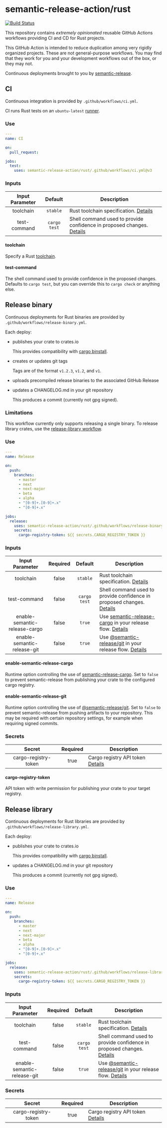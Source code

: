 # semantic-release-action/rust

[![Build Status]](https://github.com/semantic-release-action/rust/actions/workflows/host_release.yml)

[build status]: https://github.com/semantic-release-action/rust/actions/workflows/host_release.yml/badge.svg?event=push

This repository contains _extremely opinionated_ reusable GitHub Actions workflows providing CI and CD for Rust projects.

This GitHub Action is intended to reduce duplication among very rigidly organized projects.
These are not general-purpose workflows.
You may find that they work for you and your development workflows out of the box, or they may not.

Continuous deployments brought to you by [semantic-release].

[semantic-release]: https://github.com/semantic-release/semantic-release

## CI

Continuous integration is provided by `.github/workflows/ci.yml`.

CI runs Rust tests on an `ubuntu-latest` [runner].

[runner]: https://docs.github.com/en/actions/using-github-hosted-runners/about-github-hosted-runners#supported-runners-and-hardware-resources

### Use

```yaml
---
name: CI

on:
  pull_request:

jobs:
  test:
    uses: semantic-release-action/rust/.github/workflows/ci.yml@v3
```

### Inputs

| Input Parameter |   Default    | Description                                                                            |
| :-------------: | :----------: | -------------------------------------------------------------------------------------- |
|    toolchain    |   `stable`   | Rust toolchain specification. [Details](#toolchain)                                    |
|  test-command   | `cargo test` | Shell command used to provide confidence in proposed changes. [Details](#test-command) |

#### toolchain

Specify a Rust [toolchain].

[toolchain]: https://rust-lang.github.io/rustup/concepts/toolchains.html#toolchain-specification

#### test-command

The shell command used to provide confidence in the proposed changes.
Defaults to `cargo test`, but you can override this to `cargo check` or anything else.

## Release binary

Continuous deployments for Rust binaries are provided by `.github/workflows/release-binary.yml`.

Each deploy:

- publishes your crate to crates.io

  This provides compatibility with [cargo binstall].

- creates or updates git tags

  Tags are of the format `v1.2.3`, `v1.2`, and `v1`.

- uploads precompiled release binaries to the associated GitHub Release

- updates a CHANGELOG.md in your git repository

  This produces a commit (currently not gpg signed).

[cargo binstall]: https://github.com/cargo-bins/cargo-binstall

### Limitations

This workflow currently only supports releasing a single binary.
To release library crates, use the [release-library workflow].

[release-library workflow]: #release-library

### Use

```yaml
---
name: Release

on:
  push:
    branches:
      - master
      - next
      - next-major
      - beta
      - alpha
      - "[0-9]+.[0-9]+.x"
      - "[0-9]+.x"

jobs:
  release:
    uses: semantic-release-action/rust/.github/workflows/release-binary.yml@v3
    secrets:
      cargo-registry-token: ${{ secrets.CARGO_REGISTRY_TOKEN }}
```

### Inputs

|        Input Parameter        | Required |   Default    | Description                                                                                  |
| :---------------------------: | :------: | :----------: | -------------------------------------------------------------------------------------------- |
|           toolchain           |  false   |   `stable`   | Rust toolchain specification. [Details](#toolchain)                                          |
|         test-command          |  false   | `cargo test` | Shell command used to provide confidence in proposed changes. [Details](#test-command)       |
| enable-semantic-release-cargo |  false   |    `true`    | Use [semantic-release-cargo] in your release flow. [Details](#enable-semantic-release-cargo) |
|  enable-semantic-release-git  |  false   |    `true`    | Use [@semantic-release/git] in your release flow. [Details](#enable-semantic-release-git)    |

#### enable-semantic-release-cargo

Runtime option controlling the use of [semantic-release-cargo].
Set to `false` to prevent semantic-release from publishing your crate to the configured cargo registry.

[semantic-release-cargo]: https://github.com/semantic-release-cargo/semantic-release-cargo

#### enable-semantic-release-git

Runtime option controlling the use of [@semantic-release/git].
Set to `false` to prevent semantic-release from pushing artifacts to your repository.
This may be required with certain repository settings, for example when requiring signed commits.

[@semantic-release/git]: https://github.com/semantic-release/git

### Secrets

|        Secret        | Required | Description                                               |
| :------------------: | :------: | --------------------------------------------------------- |
| cargo-registry-token |   true   | Cargo registry API token [Details](#cargo-registry-token) |

#### cargo-registry-token

API token with write permission for publishing your crate to your target registry.

## Release library

Continuous deployments for Rust libraries are provided by `.github/workflows/release-library.yml`.

Each deploy:

- publishes your crate to crates.io

  This provides compatibility with [cargo binstall].

- updates a CHANGELOG.md in your git repository

  This produces a commit (currently not gpg signed).

### Use

```yaml
---
name: Release

on:
  push:
    branches:
      - master
      - next
      - next-major
      - beta
      - alpha
      - "[0-9]+.[0-9]+.x"
      - "[0-9]+.x"

jobs:
  release:
    uses: semantic-release-action/rust/.github/workflows/release-library.yml@v3
    secrets:
      cargo-registry-token: ${{ secrets.CARGO_REGISTRY_TOKEN }}
```

### Inputs

|       Input Parameter       | Required |   Default    | Description                                                                               |
| :-------------------------: | :------: | :----------: | ----------------------------------------------------------------------------------------- |
|          toolchain          |  false   |   `stable`   | Rust toolchain specification. [Details](#toolchain)                                       |
|        test-command         |  false   | `cargo test` | Shell command used to provide confidence in proposed changes. [Details](#test-command)    |
| enable-semantic-release-git |  false   |    `true`    | Use [@semantic-release/git] in your release flow. [Details](#enable-semantic-release-git) |

### Secrets

|        Secret        | Required | Description                                               |
| :------------------: | :------: | --------------------------------------------------------- |
| cargo-registry-token |   true   | Cargo registry API token [Details](#cargo-registry-token) |
